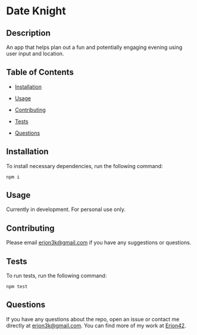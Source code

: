 # Date Knight


## Description

An app that helps plan out a fun and potentially engaging evening using user input and location.

## Table of Contents 

* [Installation](#installation)

* [Usage](#usage)

* [Contributing](#contributing)

* [Tests](#tests)

* [Questions](#questions)

## Installation

To install necessary dependencies, run the following command:

```
npm i
```

## Usage

Currently in development. For personal use only.


  
## Contributing

Please email erion3k@gmail.com if you have any suggestions or questions.

## Tests

To run tests, run the following command:

```
npm test
```

## Questions

If you have any questions about the repo, open an issue or contact me directly at erion3k@gmail.com. You can find more of my work at [Erion42](https://github.com/Erion42/).

